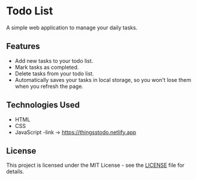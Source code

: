 # Todo List

A simple web application to manage your daily tasks.

## Features

- Add new tasks to your todo list.
- Mark tasks as completed.
- Delete tasks from your todo list.
- Automatically saves your tasks in local storage, so you won't lose them when you refresh the page.

## Technologies Used

- HTML
- CSS
- JavaScript
-link -> https://thingsstodo.netlify.app

## License

This project is licensed under the MIT License - see the [LICENSE](LICENSE) file for details.
